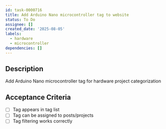 ```yaml
---
id: task-0000716
title: Add Arduino Nano microcontroller tag to website
status: To Do
assignee: []
created_date: '2025-08-05'
labels:
  - hardware
  - microcontroller
dependencies: []
---
```


## Description

Add Arduino Nano microcontroller tag for hardware project categorization

## Acceptance Criteria

- [ ] Tag appears in tag list
- [ ] Tag can be assigned to posts/projects
- [ ] Tag filtering works correctly
